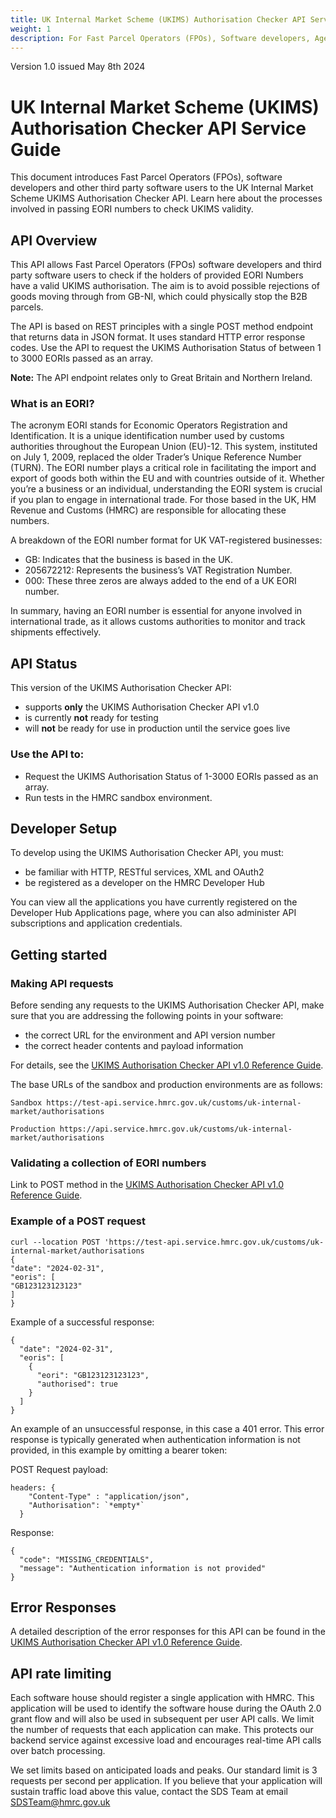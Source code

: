 ```yaml
---
title: UK Internal Market Scheme (UKIMS) Authorisation Checker API Service Guide
weight: 1
description: For Fast Parcel Operators (FPOs), Software developers, Agents transporting goods GB/NI, B2B Agents for GB/NI, third party software users, designers, product owners or business analysts. Processes involved in passing EORI numbers to check UKIMS validity.
---
```

Version 1.0 issued May 8th 2024

# UK Internal Market Scheme (UKIMS) Authorisation Checker API Service Guide
This document introduces Fast Parcel Operators (FPOs), software developers and other third party software users to the UK Internal Market Scheme UKIMS Authorisation Checker API. Learn here about the processes involved in passing EORI numbers to check UKIMS validity.

## API Overview 

This API allows Fast Parcel Operators (FPOs) software developers and third party software users to check if the holders of provided EORI Numbers have a valid UKIMS authorisation.
The aim is to avoid possible rejections of goods moving through from GB-NI, which could physically stop the B2B parcels.
    
The API is based on REST principles with a single POST method endpoint that returns data in JSON format. It uses standard HTTP error response codes. Use the API to request the UKIMS Authorisation Status of between 1 to 3000 EORIs passed as an array. 
    
**Note:** The API endpoint relates only to Great Britain and Northern Ireland.

### What is an EORI?
The acronym EORI stands for Economic Operators Registration and Identification. It is a unique identification number used by customs authorities throughout the European Union (EU)-12. This system, instituted on July 1, 2009, replaced the older Trader’s Unique Reference Number (TURN). The EORI number plays a critical role in facilitating the import and export of goods both within the EU and with countries outside of it. Whether you’re a business or an individual, understanding the EORI system is crucial if you plan to engage in international trade. For those based in the UK, HM Revenue and Customs (HMRC) are responsible for allocating these numbers.

A breakdown of the EORI number format for UK VAT-registered businesses:

- GB: Indicates that the business is based in the UK.
- 205672212: Represents the business’s VAT Registration Number.
- 000: These three zeros are always added to the end of a UK EORI number.

In summary, having an EORI number is essential for anyone involved in international trade, as it allows customs authorities to monitor and track shipments effectively.

## API Status

This version of the UKIMS Authorisation Checker API:

- supports **only** the UKIMS Authorisation Checker API v1.0
- is currently **not** ready for testing
- will **not** be ready for use in production until the service goes live 

### Use the API to:

- Request the UKIMS Authorisation Status of 1-3000 EORIs passed as an array.
- Run tests in the HMRC sandbox environment.

## Developer Setup

To develop using the UKIMS Authorisation Checker API, you must:

- be familiar with HTTP, RESTful services, XML and OAuth2
- be registered as a developer on the HMRC Developer Hub

You can view all the applications you have currently registered on the Developer Hub Applications page, where you can also administer API subscriptions and application credentials.

## Getting started

### Making API requests

Before sending any requests to the UKIMS Authorisation Checker API, make sure that you are addressing the following points
in your software:

- the correct URL for the environment and API version number
- the correct header contents and payload information

For details, see the [UKIMS Authorisation Checker API v1.0 Reference Guide](/api-documentation/docs/api/service/ukim-auth-checker-api/1.0/oas/page).

The base URLs of the sandbox and production environments are as follows:

```code
Sandbox	https://test-api.service.hmrc.gov.uk/customs/uk-internal-market/authorisations

Production https://api.service.hmrc.gov.uk/customs/uk-internal-market/authorisations
```


### Validating a collection of EORI numbers

Link to POST method in the [UKIMS Authorisation Checker API v1.0 Reference Guide](/api-documentation/docs/api/service/ukim-auth-checker-api/1.0/oas/page).

### Example of a POST request

```curl
curl --location POST 'https://test-api.service.hmrc.gov.uk/customs/uk-internal-market/authorisations
{
"date": "2024-02-31",
"eoris": [
"GB123123123123"
]
}
```

Example of a successful response:

```code
{
  "date": "2024-02-31",
  "eoris": [
    {
      "eori": "GB123123123123",
      "authorised": true
    }
  ]
}
```

An example of an unsuccessful response, in this case a 401 error. This error response is typically generated when authentication information is not provided, in this example by omitting a bearer token:

POST Request payload:

```code
headers: {
    "Content-Type" : "application/json",
    "Authorisation": `*empty*`
  }
```
Response: 

```code
{
  "code": "MISSING_CREDENTIALS",
  "message": "Authentication information is not provided"
}
```

## Error Responses

A detailed description of the error responses for this API can be found in the [UKIMS Authorisation Checker API v1.0 Reference Guide](/api-documentation/docs/api/service/ukim-auth-checker-api/1.0/oas/page).
 
## API rate limiting
Each software house should register a single application with HMRC. This application will be used to identify the software house during the OAuth 2.0 grant flow and will also be used in subsequent per user API calls. We limit the number of requests that each application can make. This protects our backend service against excessive load and encourages real-time API calls over batch processing.

We set limits based on anticipated loads and peaks. Our standard limit is 3 requests per second per application. If you believe that your application will sustain traffic load above this value, contact the SDS Team at email [SDSTeam@hmrc.gov.uk](mailto:SDSTeam@hmrc.gov.uk)


